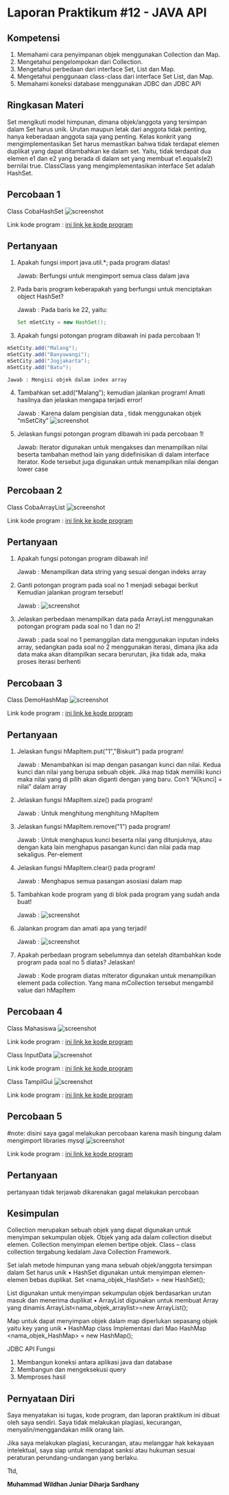 # Laporan Praktikum #12 - JAVA API

## Kompetensi

1. Memahami cara penyimpanan objek menggunakan Collection dan Map.
2. Mengetahui pengelompokan dari Collection.
3. Mengetahui perbedaan dari interface Set, List dan Map.
4. Mengetahui penggunaan class-class dari interface Set List, dan Map.
5. Memahami koneksi database menggunakan JDBC dan JDBC API


## Ringkasan Materi

Set mengikuti model himpunan, dimana objek/anggota yang tersimpan dalam Set harus unik. Urutan maupun letak dari anggota tidak penting, hanya keberadaan anggota saja yang penting. Kelas konkrit yang mengimplementasikan Set harus memastikan bahwa tidak terdapat elemen duplikat yang dapat ditambahkan ke dalam set. Yaitu, tidak terdapat dua elemen e1 dan e2 yang berada di dalam set yang membuat e1.equals(e2) bernilai true. ClassClass yang mengimplementasikan interface Set adalah HashSet. 

## Percobaan 1

Class CobaHashSet
![screenshot](img/Screenshot_1.png)

Link kode program : [ini link ke kode program](../../src/12_Java_API/CobaHashSet1841720112Dhan.java)

## Pertanyaan
1. Apakah fungsi import java.util.*; pada program diatas!

    Jawab: Berfungsi untuk mengimport semua class dalam java

2. Pada baris program keberapakah yang berfungsi untuk menciptakan object HashSet?

    Jawab : Pada baris ke 22, yaitu: 
    ```java
    Set mSetCity = new HashSet();
    ```

3. Apakah fungsi potongan program dibawah ini pada percobaan 1!
```java
mSetCity.add("Malang");
mSetCity.add("Banyuwangi");
mSetCity.add("Jogjakarta");
mSetCity.add("Batu");
```
    Jawab : Mengisi objek dalam index array

4. Tambahkan set.add(“Malang”); kemudian jalankan program! Amati hasilnya dan jelaskan mengapa terjadi error!

    Jawab : Karena dalam pengisian data , tidak menggunakan objek “mSetCity”
    ![screenshot](img/soal1.png)

5. Jelaskan fungsi potongan program dibawah ini pada percobaan 1!

    Jawab:  Iterator digunakan untuk mengakses dan menampilkan nilai beserta tambahan method lain yang didefinisikan di dalam interface Iterator. Kode tersebut juga digunakan untuk menampilkan nilai dengan lower case

## Percobaan 2

Class CobaArrayList
![screenshot](img/Screenshot_2.png)

Link kode program : [ini link ke kode program](../../src/12_Java_API/CobaArrayList1841720112Dhan.java)

## Pertanyaan 

1. Apakah fungsi potongan program dibawah ini!

    Jawab :  Menampilkan data string yang sesuai dengan indeks array

2. Ganti potongan program pada soal no 1 menjadi sebagai berikut
Kemudian jalankan program tersebut!

    Jawab : 
![screenshot](img/soal2.png)

3. Jelaskan perbedaan menampilkan data pada ArrayList menggunakan potongan program pada soal no 1 dan no 2!

    Jawab :  pada soal no 1 pemanggilan data menggunakan inputan indeks array, sedangkan pada soal no 2 menggunakan iterasi, dimana jika ada data maka akan ditampilkan secara berurutan, jika tidak ada, maka proses iterasi berhenti 

## Percobaan 3

Class DemoHashMap
![screenshot](img/Screenshot_3.png)

Link kode program : [ini link ke kode program](../../src/12_Java_API/DemoHashMap1841720112Dhan.java)

## Pertanyaan

1. Jelaskan fungsi hMapItem.put("1","Biskuit") pada program!

    Jawab : Menambahkan isi map dengan pasangan kunci dan nilai. Kedua kunci dan nilai yang berupa sebuah objek. Jika map tidak memiliki kunci maka nilai yang di pilih akan diganti dengan yang baru. Con’t “A[kunci] = nilai” dalam array 

2. Jelaskan fungsi hMapItem.size() pada program!

    Jawab : Untuk menghitung menghitung hMapItem

3. Jelaskan fungsi hMapItem.remove("1") pada program!

    Jawab : Untuk menghapus kunci beserta nilai yang ditunjuknya, atau dengan kata lain menghapus pasangan kunci dan nilai pada map sekaligus. Per-element

4. Jelaskan fungsi hMapItem.clear() pada program!

    Jawab : Menghapus semua pasangan asosiasi dalam map

5. Tambahkan kode program yang di blok pada program yang sudah anda buat!

    Jawab : 
![screenshot](img/soal3.png)

6. Jalankan program dan amati apa yang terjadi!

    Jawab : 
![screenshot](img/soal4.png)

7. Apakah perbedaan program sebelumnya dan setelah ditambahkan kode program pada soal no 5 diatas? Jelaskan!

    Jawab : Kode program diatas mIterator digunakan untuk menampilkan element pada collection. Yang mana mCollection tersebut mengambil value dari hMapItem

## Percobaan 4

Class Mahasiswa
![screenshot](img/Screenshot_4.png)

Link kode program : [ini link ke kode program](../../src/12_Java_API/Mahasiswa1841720112Dhan.java)

Class InputData
![screenshot](img/Screenshot_5.png)

Link kode program : [ini link ke kode program](../../src/12_Java_API/InputData1841720112Dhan.java)

Class TampilGui
![screenshot](img/Screenshot_6.png)

Link kode program : [ini link ke kode program](../../src/12_Java_API/TampilGui1841720112Dhan.java)

## Percobaan 5

#note: disini saya gagal melakukan percobaan karena masih bingung dalam mengimport libraries mysql
![screenshot](img/Screenshot_7.png)

Link kode program : [ini link ke kode program](../../src/12_Java_API/FormKoneksi1841720112Dhan.java)

## Pertanyaan

pertanyaan tidak terjawab dikarenakan gagal melakukan percobaan

## Kesimpulan

Collection merupakan sebuah objek yang dapat digunakan untuk menyimpan sekumpulan objek. 
Objek yang ada dalam collection disebut elemen. Collection menyimpan elemen bertipe objek. 
Class – class collection tergabung kedalam Java Collection Framework.  
 
Set ialah metode himpunan yang mana sebuah objek/anggota tersimpan dalam Set harus unik 
• HashSet digunakan untuk menyimpan elemen-elemen bebas duplikat. 
Set <nama_objek_HashSet> = new HashSet(); 
 
List digunakan untuk menyimpan sekumpulan objek berdasarkan urutan masuk dan 
menerima duplikat 
• ArrayList digunakan untuk membuat Array yang dinamis 
ArrayList<nama_objek_arraylist>=new ArrayList(); 
 
Map untuk dapat menyimpan objek dalam map diperlukan sepasang objek yaitu key yang 
unik 
• HashMap class Implementasi dari Mao 
HashMap <nama_objek_HashMap> = new HashMap(); 
 
JDBC API 
Fungsi  
1. Membangun koneksi antara aplikasi java dan database 
2. Membangun dan mengeksekusi query 
3. Memproses hasil 


## Pernyataan Diri

Saya menyatakan isi tugas, kode program, dan laporan praktikum ini dibuat oleh saya sendiri. Saya tidak melakukan plagiasi, kecurangan, menyalin/menggandakan milik orang lain.

Jika saya melakukan plagiasi, kecurangan, atau melanggar hak kekayaan intelektual, saya siap untuk mendapat sanksi atau hukuman sesuai peraturan perundang-undangan yang berlaku.

Ttd,

**Muhammad Wildhan Juniar Diharja Sardhany**